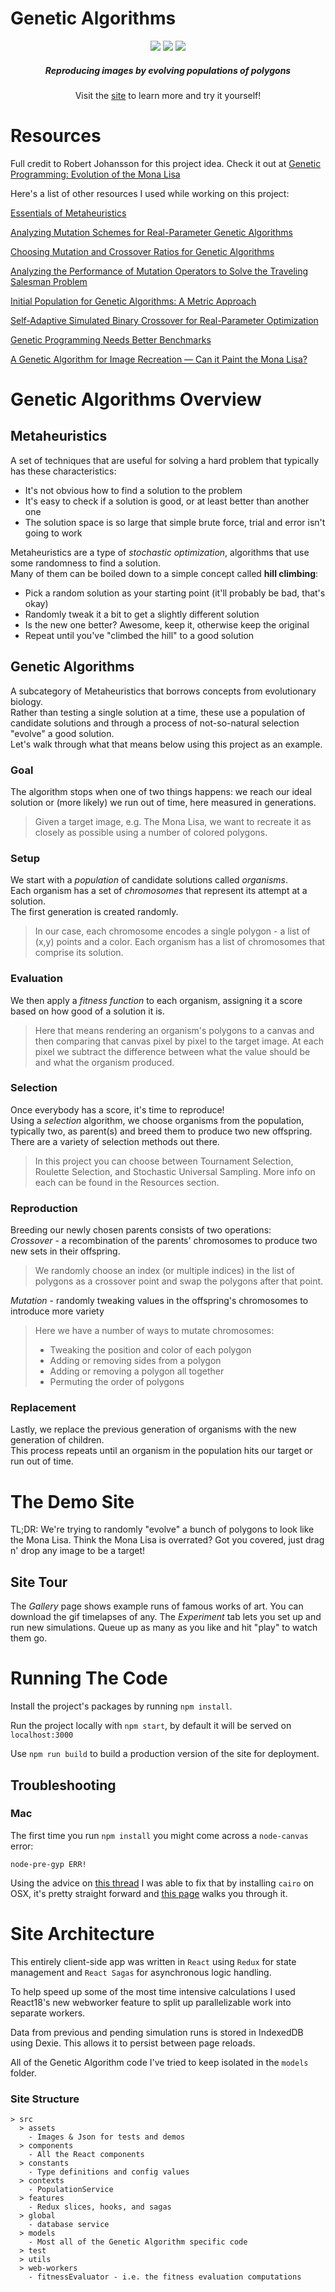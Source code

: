 
# Genetic Algorithms
<p align="center" width="100%">
  <img src="/src/assets/readme/mona_lisa.gif" />
  <img src="/src/assets/readme/son_of_man.gif" />
  <img src="/src/assets/readme/marilyn_diptych.gif" />
  <h5 align="center">Reproducing images by evolving populations of polygons</h5>
  <p align="center">Visit the <a href="https://genetic-algorithms-demo.vercel.app">site</a> to learn more and try it yourself!</p>
</p>

# Resources
Full credit to Robert Johansson for this project idea. Check it out at [Genetic Programming: Evolution of the Mona Lisa](https://rogerjohansson.blog/2008/12/07/genetic-programming-evolution-of-mona-lisa/)

Here&apos;s a list of other resources I used while working on this project:

[Essentials of Metaheuristics](https://cs.gmu.edu/~sean/book/metaheuristics/Essentials.pdf)

[Analyzing Mutation Schemes for Real-Parameter Genetic Algorithms](https://www.egr.msu.edu/~kdeb/papers/k2012016.pdf)

[Choosing Mutation and Crossover Ratios for Genetic Algorithms](https://pdfs.semanticscholar.org/5a25/a4d30528160eef96adbce1d7b03507ebd3d7.pdf)

[Analyzing the Performance of Mutation Operators to Solve the Traveling Salesman Problem](https://arxiv.org/pdf/1203.3099.pdf)
          
[Initial Population for Genetic Algorithms: A Metric Approach](https://www.researchgate.net/publication/220862320_Initial_Population_for_Genetic_Algorithms_A_Metric_Approach)
      
[Self-Adaptive Simulated Binary Crossover for Real-Parameter Optimization](https://www.researchgate.net/publication/220742263_Self-adaptive_simulated_binary_crossover_for_real-parameter_optimization)

[Genetic Programming Needs Better Benchmarks](http://gpbenchmarks.org/wp-content/uploads/2019/08/paper1.pdf)

[A Genetic Algorithm for Image Recreation — Can it Paint the Mona Lisa?](https://medium.com/@sebastian.charmot/genetic-algorithm-for-image-recreation-4ca546454aaa)

# Genetic Algorithms Overview
## Metaheuristics
A set of techniques that are useful for solving a hard problem that typically has these characteristics:
- It&apos;s not obvious how to find a solution to the problem
- It&apos;s easy to check if a solution is good, or at least better than another one
- The solution space is so large that simple brute force, trial and error isn&apos;t going to work

Metaheuristics are a type of _stochastic optimization_, algorithms that use some randomness to find a solution.<br>
Many of them can be boiled down to a simple concept called **hill climbing**:<br>
- Pick a random solution as your starting point (it&apos;ll probably be bad, that&apos;s okay)
- Randomly tweak it a bit to get a slightly different solution
- Is the new one better? Awesome, keep it, otherwise keep the original
- Repeat until you&apos;ve &quot;climbed the hill&quot; to a good solution

## Genetic Algorithms
A subcategory of Metaheuristics that borrows concepts from evolutionary biology.<br>
Rather than testing a single solution at a time, these use a population of candidate solutions and through a process of not-so-natural selection &quot;evolve&quot; a good solution.<br>
Let&apos;s walk through what that means below using this project as an example.
### Goal
The algorithm stops when one of two things happens: we reach our ideal solution or (more likely) we run out of time, here measured in generations.
>Given a target image, e.g. The Mona Lisa, we want to recreate it as closely as possible using a number of colored polygons.
### Setup
We start with a _population_ of candidate solutions called _organisms_.<br>
Each organism has a set of _chromosomes_ that represent its attempt at a solution.<br>
The first generation is created randomly.
>In our case, each chromosome encodes a single polygon - a list of (x,y) points and a color. Each organism has a list of chromosomes that comprise its solution.
### Evaluation
We then apply a _fitness function_ to each organism, assigning it a score based on how good of a solution it is.
>Here that means rendering an organism&apos;s polygons to a canvas and then comparing that canvas pixel by pixel to the target image. At each pixel we subtract the difference between what the value should be and what the organism produced.
### Selection
Once everybody has a score, it&apos;s time to reproduce!<br>
Using a _selection_ algorithm, we choose organisms from the population, typically two, as parent(s) and breed them to produce two new offspring. There are a variety of selection methods out there.
>In this project you can choose between Tournament Selection, Roulette Selection, and Stochastic Universal Sampling. More info on each can be found in the Resources section.
### Reproduction
Breeding our newly chosen parents consists of two operations:<br>
_Crossover_ - a recombination of the parents&apos; chromosomes to produce two new sets in their offspring.
>We randomly choose an index (or multiple indices) in the list of polygons as a crossover point and swap the polygons after that point.

_Mutation_ - randomly tweaking values in the offspring&apos;s chromosomes to introduce more variety<br>
>Here we have a number of ways to mutate chromosomes:
>- Tweaking the position and color of each polygon
>- Adding or removing sides from a polygon
>- Adding or removing a polygon all together
>- Permuting the order of polygons

### Replacement
Lastly, we replace the previous generation of organisms with the new generation of children.<br>
This process repeats until an organism in the population hits our target or run out of time.


# The Demo Site
TL;DR: We&apos;re trying to randomly &quot;evolve&quot; a bunch of polygons to look like the Mona Lisa.
Think the Mona Lisa is overrated? Got you covered, just drag n&apos; drop any image to be a target!
## Site Tour
The *Gallery* page shows example runs of famous works of art. You can download the gif timelapses of any.
The *Experiment* tab lets you set up and run new simulations. Queue up as many as you like and hit "play" to watch them go.
# Running The Code
Install the project's packages by running `npm install`.

Run the project locally with `npm start`, by default it will be served on `localhost:3000`

Use `npm run build` to build a production version of the site for deployment.

## Troubleshooting

### Mac
The first time you run `npm install` you might come across a `node-canvas` error:
```
node-pre-gyp ERR!
```

Using the advice on [this thread](https://github.com/Automattic/node-canvas/issues/1825) I was able to fix that by installing `cairo` on OSX, it's pretty straight forward and [this page](https://github.com/Automattic/node-canvas/wiki/Installation%3A-Mac-OS-X) walks you through it.

# Site Architecture
This entirely client-side app was written in `React` using `Redux` for state management and `React Sagas` for asynchronous logic handling.

To help speed up some of the most time intensive calculations
I used React18's new webworker feature to split up parallelizable work into separate workers.

Data from previous and pending simulation runs is stored in IndexedDB using Dexie. This allows it to persist between page reloads.

All of the Genetic Algorithm code I've tried to keep isolated in the `models` folder.
### Site Structure
```
> src
  > assets
    - Images & Json for tests and demos
  > components
    - All the React components
  > constants
    - Type definitions and config values
  > contexts
    - PopulationService
  > features
    - Redux slices, hooks, and sagas
  > global
    - database service
  > models
    - Most all of the Genetic Algorithm specific code
  > test
  > utils
  > web-workers
    - fitnessEvaluator - i.e. the fitness evaluation computations
```
